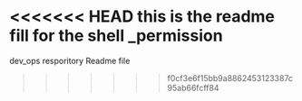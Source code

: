 <<<<<<< HEAD
this is the readme fill for the shell _permission
=======
dev_ops resporitory Readme file
>>>>>>> f0cf3e6f15bb9a8862453123387c95ab66fcff84
